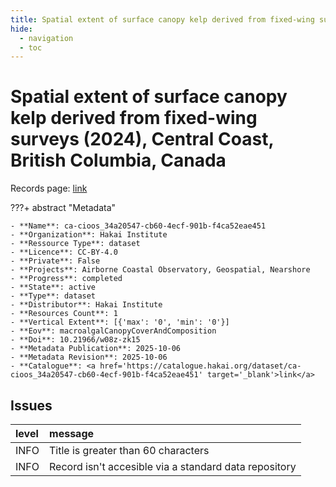 ```yaml
---
title: Spatial extent of surface canopy kelp derived from fixed-wing surveys (2024), Central Coast, British Columbia, Canada
hide:
  - navigation
  - toc
---
```


# Spatial extent of surface canopy kelp derived from fixed-wing surveys (2024), Central Coast, British Columbia, Canada

Records page: <a href='https://catalogue.hakai.org/dataset/ca-cioos_34a20547-cb60-4ecf-901b-f4ca52eae451' target='_blank'>link</a>

???+ abstract "Metadata"

    - **Name**: ca-cioos_34a20547-cb60-4ecf-901b-f4ca52eae451 
    - **Organization**: Hakai Institute 
    - **Ressource Type**: dataset 
    - **Licence**: CC-BY-4.0 
    - **Private**: False 
    - **Projects**: Airborne Coastal Observatory, Geospatial, Nearshore 
    - **Progress**: completed 
    - **State**: active 
    - **Type**: dataset 
    - **Distributor**: Hakai Institute 
    - **Resources Count**: 1 
    - **Vertical Extent**: [{'max': '0', 'min': '0'}] 
    - **Eov**: macroalgalCanopyCoverAndComposition 
    - **Doi**: 10.21966/w08z-zk15 
    - **Metadata Publication**: 2025-10-06 
    - **Metadata Revision**: 2025-10-06 
    - **Catalogue**: <a href='https://catalogue.hakai.org/dataset/ca-cioos_34a20547-cb60-4ecf-901b-f4ca52eae451' target='_blank'>link</a> 

<div id='map'></div>




## Issues
| level   | message                                               |
|:--------|:------------------------------------------------------|
| INFO    | Title is greater than 60 characters                   |
| INFO    | Record isn't accesible via a standard data repository |


<script>
   document.addEventListener("DOMContentLoaded", function() {
    var map = L.map('map').setView([51.505, -125.09], 5);
    L.tileLayer('https://tile.openstreetmap.org/{z}/{x}/{y}.png', {
        maxZoom: 19,
        attribution: '&copy; <a href="http://www.openstreetmap.org/copyright">OpenStreetMap</a>'
    }).addTo(map);
    var geojsonFeature = {
        "type": "Feature",
        "properties": {
            "name" : "Spatial extent of surface canopy kelp derived from fixed-wing surveys (2024), Central Coast, British Columbia, Canada"
        },
        "geometry": {'type': 'Polygon', 'coordinates': [[[-128.5, 51.4], [-127.9, 51.4], [-127.9, 52.09], [-128.5, 52.09], [-128.5, 51.4]]]}
    }
    L.geoJSON(geojsonFeature).addTo(map);
   })
</script>